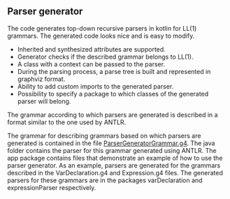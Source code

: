## Parser generator
The code generates top-down recursive parsers in kotlin for LL(1) grammars. The generated code looks nice and is easy to modify.
* Inherited and synthesized attributes are supported.
* Generator checks if the described grammar belongs to LL(1).
* A class with a context can be passed to the parser.
* During the parsing process, a parse tree is built and represented in graphviz format.
* Ability to add custom imports to the generated parser.
* Possibility to specify a package to which classes of the generated parser will belong.

The grammar according to which parsers are generated is described in a format similar to the one used by ANTLR.

The grammar for describing grammars based on which parsers are generated is contained in the file [ParserGeneratorGrammar.g4](src/main/resources/ParserGeneratorGrammar.g4). 
The java folder contains the parser for this grammar generated using ANTLR.
The app package contains files that demonstrate an example of how to use the parser generator. 
As an example, parsers are generated for the grammars described in the VarDeclaration.g4 and Expression.g4 files.
The generated parsers for these grammars are in the packages varDeclaration and expressionParser respectively.
